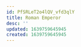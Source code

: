 ```yaml
---
id: PfSRLeT2o4lQV_vfd3qlY
title: Roman Emperor
desc: ''
updated: 1639759645945
created: 1639759645945
---
```


